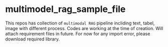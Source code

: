 # multimodel_rag_sample_file
This repos has collection of `multimodal RAG` pipeline incliding text, tabel, image with different process. Codes are working at the time of creation. Will attach requirement files in future. For now for any import error, please download required library.
